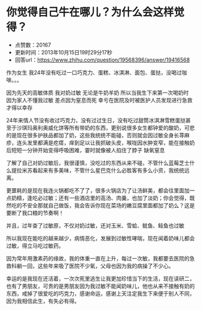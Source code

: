 # 你觉得自己牛在哪儿？为什么会这样觉得？
- 点赞数：20167
- 更新时间：2013年10月15日19时29分17秒
- 回答url：https://www.zhihu.com/question/19568396/answer/19416568
<body>
 <p data-pid="EKOCui-B">作为女生 我24年没有吃过一口巧克力、蛋糕、冰淇淋、面包、蛋挞，没喝过咖啡。。。</p>
 <p data-pid="vvUygjmu">因为先天的高敏体质 我对奶过敏 无论是牛奶羊奶 所以当我生下来第一次喝奶时 因为家人不懂我过敏 差点因为窒息而死 幸亏在医院及时被医护人员发现进行急救才得以幸存</p>
 <p data-pid="_Fy7zaUX">24年来情人节没有收过巧克力，没有过过生日，没有吃过甜筒冰淇淋雪糕蛋挞甚至于沙琪玛奥利奥威化饼等所有带奶的东西，更别说很多女生都钟爱的酸奶，可悲的是现在很多护肤品都加了奶，这些我统统不能碰，否则就会因过敏全身长荨麻疹，连头发里都满是疙瘩，痒到足以让我抓破头皮，喉咙因水肿变窄，能在接触奶后短短一分钟开始变得呼吸困难，霎时就像被人掐住了脖子 缺氧窒息</p>
 <p data-pid="XZgW8WJj">了解了自己对奶过敏后，我很谨慎，没吃过的东西从来不碰，不管什么蓝莓芝士什么提拉米苏看起来有多美味，不管什么星巴克什么必胜客有多么小资，我统统远离。</p>
 <p data-pid="YrCLPeZm">更噩耗的是现在我连火锅都吃不了了，很多火锅店为了让汤鲜美，都会往里面加一点奶精，逢吃必过敏；还有一些酒店里的高汤、肉羹，也加了淡奶；你会觉得，既然吃的不安全那就自己做饭，我会告诉你现在菜场的嫩豆腐里面都加了奶么？这是要断了我口粮的节奏啊！</p>
 <p data-pid="1Bc1R-Kw">并且，过年查了过敏原，不仅对奶过敏，还对玉米、雪蛤、鱿鱼、鲑鱼也过敏</p>
 <p data-pid="82hoSq5E">所以我现在能吃的越来越少，病情恶化，发展到过敏性哮喘，现在闻着奶味儿都会过敏，得立马吃过敏药。</p>
 <p data-pid="u_LLUEw7">因为常年用激素药的缘故，我的体重一直在上升，每过一次敏，我都要去医院的急救科躺一回，这些年来吸了医院不少氧，父母也因为我的病操了不少心。</p>
 <p data-pid="LrNlKDed">幸运的是我现在还活着，一次次死里逃生让我更加珍惜当下的生活，现在读研二，也有了男朋友，可贵的是男朋友因为我过敏不能闻奶味儿，他也从来不接触有奶的东西，戒掉了很爱吃的巧克力，感谢命运，感谢上天注定我生下来便于别人不同，因为我相信此生，有失必有得。</p>
</body>